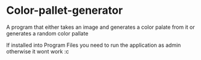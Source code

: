 # Color-pallet-generator
A program that either takes an image and generates a color palate from it or generates a random color pallate

If installed into Program Files you need to run the application as admin otherwise it wont work :c
